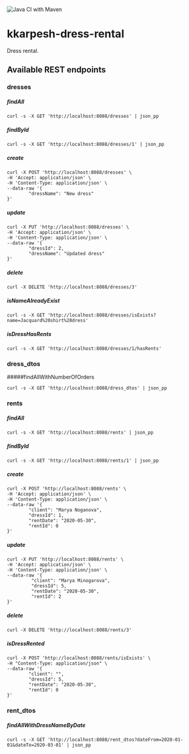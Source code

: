 ![Java CI with Maven](https://github.com/Brest-Java-Course-2020/kkarpesh-dress-rental/workflows/Java%20CI%20with%20Maven/badge.svg)

# kkarpesh-dress-rental
Dress rental.

## Available REST endpoints

### dresses

##### findAll
```
curl -s -X GET 'http://localhost:8088/dresses' | json_pp
```
##### findById
```
curl -s -X GET 'http://localhost:8088/dresses/1' | json_pp
```
##### create
```
curl -X POST 'http://localhost:8088/dresses' \
-H 'Accept: application/json' \
-H 'Content-Type: application/json' \
--data-raw '{
        "dressName": "New dress"
}'
```
##### update
```
curl -X PUT 'http://localhost:8088/dresses' \
-H 'Accept: application/json' \
-H 'Content-Type: application/json' \
--data-raw '{
        "dressId": 2,
        "dressName": "Updated dress"
}'
```
##### delete
```
curl -X DELETE 'http://localhost:8088/dresses/3'
```
##### isNameAlreadyExist
```
curl -s -X GET 'http://localhost:8088/dresses/isExists?name=Jacquard%20shirt%20dress'
```
##### isDressHasRents
```
curl -s -X GET 'http://localhost:8088/dresses/1/hasRents'
```
### dress_dtos

#####findAllWithNumberOfOrders
```
curl -s -X GET 'http://localhost:8088/dress_dtos' | json_pp
```
### rents

##### findAll
```
curl -s -X GET 'http://localhost:8088/rents' | json_pp
```
##### findById
```
curl -s -X GET 'http://localhost:8088/rents/1' | json_pp
```
##### create
```
curl -X POST 'http://localhost:8088/rents' \
-H 'Accept: application/json' \
-H 'Content-Type: application/json' \
--data-raw '{
        "client": "Marya Noganova",
        "dressId": 1,
        "rentDate": "2020-05-30",
        "rentId": 0
}'
```
##### update
```
curl -X PUT 'http://localhost:8088/rents' \
-H 'Accept: application/json' \
-H 'Content-Type: application/json' \
--data-raw '{
         "client": "Marya Minogarova",
         "dressId": 5,
         "rentDate": "2020-05-30",
         "rentId": 2
}'
```
##### delete
```
curl -X DELETE 'http://localhost:8088/rents/3'
```
##### isDressRented
```
curl -X POST 'http://localhost:8088/rents/isExists' \
-H "Content-Type: application/json" \
--data-raw '{
        "client": "",
        "dressId": 5,
        "rentDate": "2020-05-30",
        "rentId": 0
}'
```
### rent_dtos
##### findAllWithDressNameByDate
```
curl -s -X GET 'http://localhost:8088/rent_dtos?dateFrom=2020-01-01&dateTo=2020-03-01' | json_pp
```
